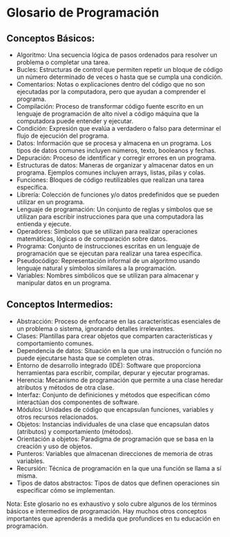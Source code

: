 # Glosario de Programación

## Conceptos Básicos:

* Algoritmo: Una secuencia lógica de pasos ordenados para resolver un problema o completar una tarea.
* Bucles: Estructuras de control que permiten repetir un bloque de código un número determinado de veces o hasta que se cumpla una condición.
* Comentarios: Notas o explicaciones dentro del código que no son ejecutadas por la computadora, pero que ayudan a comprender el programa.
* Compilación: Proceso de transformar código fuente escrito en un lenguaje de programación de alto nivel a código máquina que la computadora puede entender y ejecutar.
* Condición: Expresión que evalúa a verdadero o falso para determinar el flujo de ejecución del programa.
* Datos: Información que se procesa y almacena en un programa. Los tipos de datos comunes incluyen números, texto, booleanos y fechas.
* Depuración: Proceso de identificar y corregir errores en un programa.
* Estructuras de datos: Maneras de organizar y almacenar datos en un programa. Ejemplos comunes incluyen arrays, listas, pilas y colas.
* Funciones: Bloques de código reutilizables que realizan una tarea específica.
* Librería: Colección de funciones y/o datos predefinidos que se pueden utilizar en un programa.
* Lenguaje de programación: Un conjunto de reglas y símbolos que se utilizan para escribir instrucciones para que una computadora las entienda y ejecute.
* Operadores: Símbolos que se utilizan para realizar operaciones matemáticas, lógicas o de comparación sobre datos.
* Programa: Conjunto de instrucciones escritas en un lenguaje de programación que se ejecutan para realizar una tarea específica.
* Pseudocódigo: Representación informal de un algoritmo usando lenguaje natural y símbolos similares a la programación.
* Variables: Nombres simbólicos que se utilizan para almacenar y manipular datos en un programa.

## Conceptos Intermedios:

* Abstracción: Proceso de enfocarse en las características esenciales de un problema o sistema, ignorando detalles irrelevantes.
* Clases: Plantillas para crear objetos que comparten características y comportamiento comunes.
* Dependencia de datos: Situación en la que una instrucción o función no puede ejecutarse hasta que se completen otras.
* Entorno de desarrollo integrado (IDE): Software que proporciona herramientas para escribir, compilar, depurar y ejecutar programas.
* Herencia: Mecanismo de programación que permite a una clase heredar atributos y métodos de otra clase.
* Interfaz: Conjunto de definiciones y métodos que especifican cómo interactúan dos componentes de software.
* Módulos: Unidades de código que encapsulan funciones, variables y otros recursos relacionados.
* Objetos: Instancias individuales de una clase que encapsulan datos (atributos) y comportamiento (métodos).
* Orientación a objetos: Paradigma de programación que se basa en la creación y uso de objetos.
* Punteros: Variables que almacenan direcciones de memoria de otras variables.
* Recursión: Técnica de programación en la que una función se llama a sí misma.
* Tipos de datos abstractos: Tipos de datos que definen operaciones sin especificar cómo se implementan.

Nota: Este glosario no es exhaustivo y solo cubre algunos de los términos básicos e intermedios de programación. Hay muchos otros conceptos importantes que aprenderás a medida que profundices en tu educación en programación.